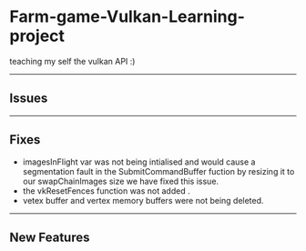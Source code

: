 # Farm-game-Vulkan-Learning-project
teaching my self the vulkan API :)

---
## Issues

---
## Fixes

- imagesInFlight var was not being intialised and would cause a segmentation fault in the SubmitCommandBuffer fuction by resizing it to our swapChainImages size we have fixed this issue.
- the vkResetFences function was not added .
- vetex buffer and vertex memory buffers were not being deleted.

---
## New Features

